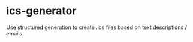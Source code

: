 # ics-generator
Use structured generation to create .ics files based on text descriptions / emails.
